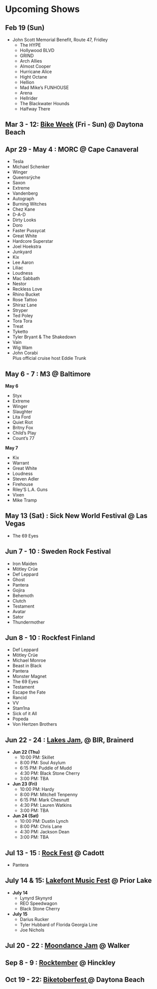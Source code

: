 <!DOCTYPE html>
<html>

<head>
  <meta charset="utf-8">
  <meta name="viewport" content="width=device-width, initial-scale=1.0">
  <title>upcoming-shows</title>
  <link rel="stylesheet" href="https://stackedit.io/style.css" />
</head>

<body class="stackedit">
  <div class="stackedit__html"><h1 id="upcoming-shows">Upcoming Shows</h1>
<h2 id="feb-19-sun">Feb 19 (Sun)</h2>
<ul>
<li>John Scott Memorial Benefit, Route 47, Fridley
<ul>
<li>The HYPE</li>
<li>Hollywood BLVD</li>
<li>GRIND</li>
<li>Arch Allies</li>
<li>Almost Cooper</li>
<li>Hurricane Alice</li>
<li>Hight Octane</li>
<li>Hellion</li>
<li>Mad Mike’s FUNHOUSE</li>
<li>Arena</li>
<li>Hellrider</li>
<li>The Blackwater Hounds</li>
<li>Halfway There</li>
</ul>
</li>
</ul>
<h2 id="mar-3---12-bike-week-fri---sun--daytona-beach">Mar 3 - 12: <a href="https://officialbikeweek.com/">Bike Week</a> (Fri - Sun) @ Daytona Beach</h2>
<h2 id="apr-29---may-4--morc--cape-canaveral">Apr 29 - May 4 : MORC @ Cape Canaveral</h2>
<ul>
<li>Tesla</li>
<li>Michael Schenker</li>
<li>Winger</li>
<li>Queensrÿche</li>
<li>Saxon</li>
<li>Extreme</li>
<li>Vandenberg</li>
<li>Autograph</li>
<li>Burning Witches</li>
<li>Chez Kane</li>
<li>D-A-D</li>
<li>Dirty Looks</li>
<li>Doro</li>
<li>Faster Pussycat</li>
<li>Great White</li>
<li>Hardcore Superstar</li>
<li>Joel Hoekstra</li>
<li>Junkyard</li>
<li>Kix</li>
<li>Lee Aaron</li>
<li>Liliac</li>
<li>Loudness</li>
<li>Mac Sabbath</li>
<li>Nestor</li>
<li>Reckless Love</li>
<li>Rhino Bucket</li>
<li>Rose Tattoo</li>
<li>Shiraz Lane</li>
<li>Stryper</li>
<li>Ted Poley</li>
<li>Tora Tora</li>
<li>Treat</li>
<li>Tyketto</li>
<li>Tyler Bryant &amp; The Shakedown</li>
<li>Vain</li>
<li>Wig Wam</li>
<li>John Corabi<br>
Plus official cruise host Eddie Trunk</li>
</ul>
<h2 id="may-6---7--m3--baltimore">May 6 - 7 : M3 @ Baltimore</h2>
<p><strong>May 6</strong></p>
<ul>
<li>Styx</li>
<li>Extreme</li>
<li>Winger</li>
<li>Slaughter</li>
<li>Lita Ford</li>
<li>Quiet Riot</li>
<li>Britny Fox</li>
<li>Child’s Play</li>
<li>Count’s 77</li>
</ul>
<p><strong>May 7</strong></p>
<ul>
<li>Kix</li>
<li>Warrant</li>
<li>Great White</li>
<li>Loudness</li>
<li>Steven Adler</li>
<li>Firehouse</li>
<li>Riley’S L.A. Guns</li>
<li>Vixen</li>
<li>Mike Tramp</li>
</ul>
<h2 id="may-13-sat--sick-new-world-festival--las-vegas">May 13 (Sat) : Sick New World Festival @ Las Vegas</h2>
<ul>
<li>The 69 Eyes</li>
</ul>
<h2 id="jun-7---10--sweden-rock-festival">Jun 7 - 10 : Sweden Rock Festival</h2>
<ul>
<li>Iron Maiden</li>
<li>Mötley Crüe</li>
<li>Def Leppard</li>
<li>Ghost</li>
<li>Pantera</li>
<li>Gojira</li>
<li>Behemoth</li>
<li>Clutch</li>
<li>Testament</li>
<li>Avatar</li>
<li>Sator</li>
<li>Thundermother</li>
</ul>
<h2 id="jun-8---10--rockfest-finland">Jun 8 - 10 : Rockfest Finland</h2>
<ul>
<li>Def Leppard</li>
<li>Mötley Crüe</li>
<li>Michael Monroe</li>
<li>Beast in Black</li>
<li>Pantera</li>
<li>Monster Magnet</li>
<li>The 69 Eyes</li>
<li>Testament</li>
<li>Escape the Fate</li>
<li>Rancid</li>
<li>VV</li>
<li>Stam1na</li>
<li>Sick of it All</li>
<li>Popeda</li>
<li>Von Hertzen Brothers</li>
</ul>
<h2 id="jun-22---24--lakes-jam--bir-brainerd">Jun 22 - 24 : <a href="https://www.lakesjam.com/lineup">Lakes Jam</a>, @ BIR, Brainerd</h2>
<ul>
<li><strong>Jun 22 (Thu)</strong>
<ul>
<li>10:00 PM: Skillet</li>
<li>8:00 PM: Soul Asylum</li>
<li>6:15 PM: Puddle of Mudd</li>
<li>4:30 PM: Black Stone Cherry</li>
<li>3:00 PM: TBA</li>
</ul>
</li>
<li><strong>Jun 23 (Fri)</strong>
<ul>
<li>10:00 PM: Hardy</li>
<li>8:00 PM: Mitchell Tenpenny</li>
<li>6:15 PM: Mark Chesnutt</li>
<li>4:30 PM: Lauren Watkins</li>
<li>3:00 PM: TBA</li>
</ul>
</li>
<li><strong>Jun 24 (Sat)</strong>
<ul>
<li>10:00 PM: Dustin Lynch</li>
<li>8:00 PM: Chris Lane</li>
<li>4:30 PM: Jackson Dean</li>
<li>3:00 PM: TBA</li>
</ul>
</li>
</ul>
<h2 id="jul-13---15--rock-fest--cadott">Jul 13 - 15 : <a href="https://rock-fest.com/">Rock Fest</a> @ Cadott</h2>
<ul>
<li>Pantera</li>
</ul>
<h2 id="july-14--15-lakefont-music-fest--prior-lake">July 14 &amp; 15: <a href="https://www.lakefrontmusicfest.com/">Lakefont Music Fest</a> @ Prior Lake</h2>
<ul>
<li><strong>July 14</strong>
<ul>
<li>Lynyrd Skynyrd</li>
<li>REO Speedwagon</li>
<li>Black Stone Cherry</li>
</ul>
</li>
<li><strong>​July 15</strong>
<ul>
<li>Darius Rucker</li>
<li>Tyler Hubbard of Florida Georgia Line</li>
<li>Joe Nichols</li>
</ul>
</li>
</ul>
<h2 id="jul-20---22--moondance-jam--walker">Jul 20 - 22 : <a href="https://www.moondancejam.com/">Moondance Jam</a> @ Walker</h2>
<h2 id="sep-8---9--rocktember--hinckley">Sep 8 - 9 : <a href="https://rocktember.net/">Rocktember</a> @ Hinckley</h2>
<h2 id="oct-19---22-biketoberfest---daytona-beach">Oct 19 - 22: <a href="https://www.daytonabeach.com/biketoberfest/">Biketoberfest </a> @ Daytona Beach</h2>
</div>
</body>

</html>
